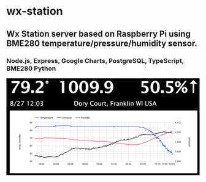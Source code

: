 # wx-station
## Wx Station server based on Raspberry Pi using BME280 temperature/pressure/humidity sensor.
### Node.js, Express, Google Charts, PostgreSQL, TypeScript, BME280 Python
  ![Alt text](screen-shot.png?raw=true "Wx Station")
